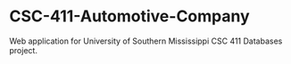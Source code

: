 # CSC-411-Automotive-Company
Web application for University of Southern Mississippi CSC 411 Databases project.
